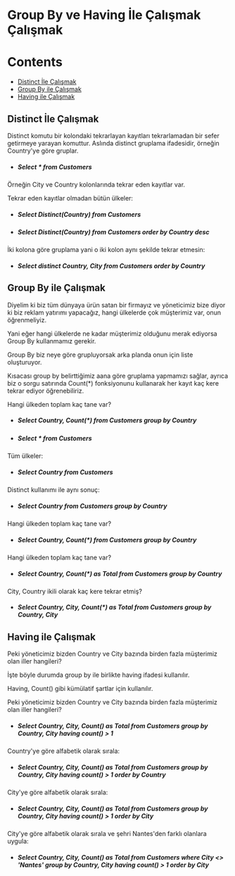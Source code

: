 # Group By ve Having İle Çalışmak Çalışmak

# Contents
* [Distinct İle Çalışmak](#distinct)
* [Group By ile Çalışmak](#group-by)
* [Having ile Çalışmak](#having)

## Distinct İle Çalışmak <a name="distinct"></a>

Distinct komutu bir kolondaki tekrarlayan kayıtları tekrarlamadan bir sefer getirmeye yarayan komuttur. Aslında distinct gruplama ifadesidir, örneğin Country'ye göre gruplar. 

- ##### Select * from Customers

Örneğin City ve Country kolonlarında tekrar eden kayıtlar var.

Tekrar eden kayıtlar olmadan bütün ülkeler: 
- ##### Select Distinct(Country) from Customers

- ##### Select Distinct(Country) from Customers order by Country desc

İki kolona göre gruplama yani o iki kolon aynı şekilde tekrar etmesin: 
- ##### Select distinct Country, City from Customers order by Country

## Group By ile Çalışmak <a name="group-by"></a>

Diyelim ki biz tüm dünyaya ürün satan bir firmayız ve yöneticimiz bize diyor ki biz reklam yatırımı yapacağız, hangi ülkelerde çok müşterimiz var, onun öğrenmeliyiz.

Yani eğer hangi ülkelerde ne kadar müşterimiz olduğunu merak ediyorsa Group By kullanmamız gerekir. 

Group By biz neye göre grupluyorsak arka planda onun için liste oluşturuyor. 

Kısacası group by belirttiğimiz aana göre gruplama yapmamızı sağlar, ayrıca biz o sorgu satırında Count(*) fonksiyonunu kullanarak her kayıt kaç kere tekrar ediyor öğrenebiliriz.

Hangi ülkeden toplam kaç tane var?
- ##### Select Country, Count(*) from Customers group by Country

- ##### Select * from Customers

Tüm ülkeler: 
- ##### Select Country from Customers

Distinct kullanımı ile aynı sonuç:
- ##### Select Country from Customers group by Country

Hangi ülkeden toplam kaç tane var?
- ##### Select Country, Count(*) from Customers group by Country

Hangi ülkeden toplam kaç tane var?
- ##### Select Country, Count(*) as Total from Customers group by Country

City, Country ikili olarak kaç kere tekrar etmiş?
- ##### Select Country, City, Count(*) as Total from Customers group by Country, City

## Having ile Çalışmak <a name="having"></a>

Peki yöneticimiz bizden Country ve City bazında birden fazla müşterimiz olan iller hangileri?

İşte böyle durumda group by ile birlikte having ifadesi kullanılır. 

Having, Count() gibi kümülatif şartlar için kullanılır. 

Peki yöneticimiz bizden Country ve City bazında birden fazla müşterimiz olan iller hangileri?
- ##### Select Country, City, Count() as Total from Customers group by Country, City having count() > 1

Country'ye göre alfabetik olarak sırala: 
- ##### Select Country, City, Count() as Total from Customers group by Country, City having count() > 1 order by Country

City'ye göre alfabetik olarak sırala: 
- ##### Select Country, City, Count() as Total from Customers group by Country, City having count() > 1 order by City

City'ye göre alfabetik olarak sırala ve şehri Nantes'den farklı olanlara uygula: 
- ##### Select Country, City, Count() as Total from Customers  where City <> 'Nantes' group by Country, City having count() > 1 order by City


